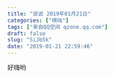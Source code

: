 ```yaml
---
title: "说说 2019年01月21日"
categories: ["嘀咕"]
tags: ["来自QQ空间 qzone.qq.com"]
draft: false
slug: "SiJb5k"
date: "2019-01-21 22:59:46"
---
```


好嗨哟
